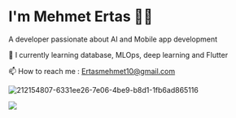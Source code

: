 # I'm Mehmet Ertas 👨‍💻 

A developer passionate about AI and Mobile app development

🌱  I currently learning database, MLOps, deep learning and Flutter

📫 How to reach me : Ertasmehmet10@gmail.com

![212154807-6331ee26-7e06-4be9-b8d1-1fb6ad865116](https://user-images.githubusercontent.com/82137042/224975640-ef93c4b3-22f5-4c2c-9c7f-b76616dab631.png)


<img src="https://github-readme-stats.vercel.app/api?username=MehmetErtass&&show_icons=true&title_color=ffffff&icon_color=bb2acf&text_color=daf7dc&bg_color=151515">



